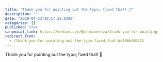 ```yaml
---
title: "Thank you for pointing out the typo; fixed that! 🙏"
description: ""
date: "2019-04-23T10:17:28.039Z"
categories: []
published: true
canonical_link: https://medium.com/@uraniumreza/thank-you-for-pointing-out-the-typo-fixed-that-bc966b446521
redirect_from:
  - /thank-you-for-pointing-out-the-typo-fixed-that-bc966b446521
---
```


Thank you for pointing out the typo; fixed that! 🙏
